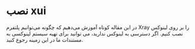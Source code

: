 # نصب xui 
در این مقاله کوتاه آموزش می‌دهیم که چگونه می‌توانیم پلتفرم Xray را بر روی لینوکس نصب کنیم. اگر دسترسی به لینوکس ندارید، می توانید برای تهیه سیستم لینوکسی به مستندات ما در این زمینه رجوع کنید.
